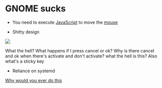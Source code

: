 # GNOME sucks

* You need to execute [JavaScript](/harmful/software/javascript) to move the [mouse](https://gitlab.gnome.org/GNOME/gnome-shell/-/merge_requests/925?commit_id=bd197789c1e28bea4361cca48c8e3ef940b1f460#diff-content-60f382ca96e4f9c7bb781e656693f6ae462b89ed)

* Shitty design

![](https://archive.is/QBcPF/5b95b5f8f7e1cd6ce7cf5929a6f31a552662ee0c.png)

What the hell? What happens if I press cancel or ok? Why is there
cancel and ok when there's activate and don't activate? what the hell
is this? Also what's a sticky key

* Reliance on systemd

[Why would you ever do this](https://blogs.gnome.org/benzea/2019/10/01/gnome-3-34-is-now-managed-using-systemd/)
